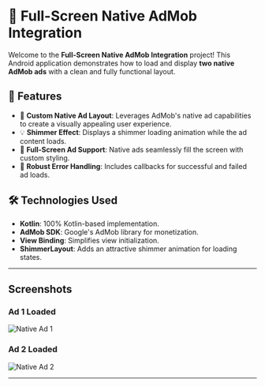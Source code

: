 # 🎉 Full-Screen Native AdMob Integration

Welcome to the **Full-Screen Native AdMob Integration** project! This Android application demonstrates how to load and display **two native AdMob ads** with a clean and fully functional layout.

## 🚀 Features
- 🎨 **Custom Native Ad Layout**: Leverages AdMob's native ad capabilities to create a visually appealing user experience.
- 💡 **Shimmer Effect**: Displays a shimmer loading animation while the ad content loads.
- 📱 **Full-Screen Ad Support**: Native ads seamlessly fill the screen with custom styling.
- 🔧 **Robust Error Handling**: Includes callbacks for successful and failed ad loads.

## 🛠️ Technologies Used
- **Kotlin**: 100% Kotlin-based implementation.
- **AdMob SDK**: Google's AdMob library for monetization.
- **View Binding**: Simplifies view initialization.
- **ShimmerLayout**: Adds an attractive shimmer animation for loading states.

---

## Screenshots

### Ad 1 Loaded
![Native Ad 1](![1](https://github.com/user-attachments/assets/d806ae3b-9c96-4b16-a3a2-fd9f7dce21c4))  

### Ad 2 Loaded
![Native Ad 2](![2](https://github.com/user-attachments/assets/d403f4d1-d60a-4b06-ab4a-3812ecb3f8ef))  

---

